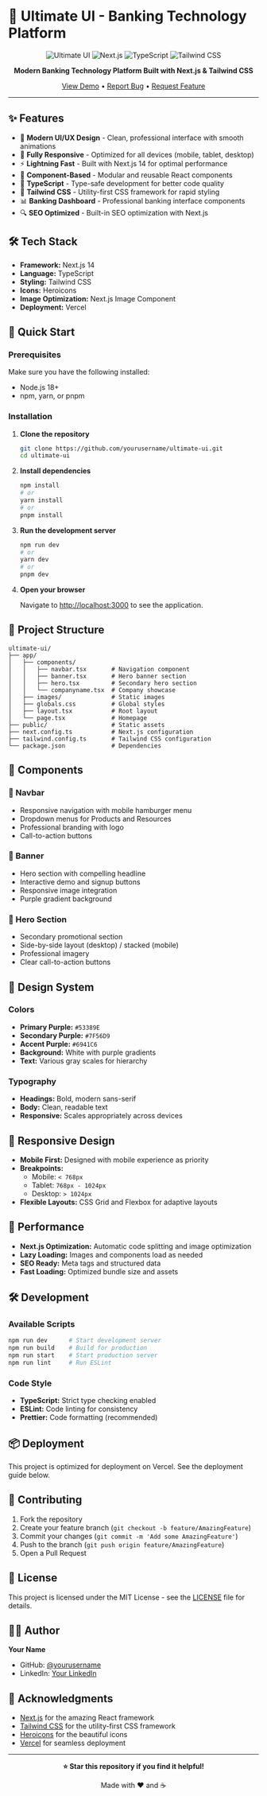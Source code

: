 # 🚀 Ultimate UI - Banking Technology Platform

<div align="center">

![Ultimate UI](https://img.shields.io/badge/Ultimate%20UI-Banking%20Platform-purple?style=for-the-badge)
![Next.js](https://img.shields.io/badge/Next.js-14-black?style=for-the-badge&logo=next.js)
![TypeScript](https://img.shields.io/badge/TypeScript-007ACC?style=for-the-badge&logo=typescript&logoColor=white)
![Tailwind CSS](https://img.shields.io/badge/Tailwind_CSS-38B2AC?style=for-the-badge&logo=tailwind-css&logoColor=white)

**Modern Banking Technology Platform Built with Next.js & Tailwind CSS**

[View Demo](https://your-demo-link.vercel.app) • [Report Bug](https://github.com/yourusername/ultimate-ui/issues) • [Request Feature](https://github.com/yourusername/ultimate-ui/issues)

</div>

---

## ✨ Features

- 🎨 **Modern UI/UX Design** - Clean, professional interface with smooth animations
- 📱 **Fully Responsive** - Optimized for all devices (mobile, tablet, desktop)
- ⚡ **Lightning Fast** - Built with Next.js 14 for optimal performance
- 🎯 **Component-Based** - Modular and reusable React components
- 🔧 **TypeScript** - Type-safe development for better code quality
- 🎨 **Tailwind CSS** - Utility-first CSS framework for rapid styling
- 📊 **Banking Dashboard** - Professional banking interface components
- 🔍 **SEO Optimized** - Built-in SEO optimization with Next.js

## 🛠️ Tech Stack

- **Framework:** Next.js 14
- **Language:** TypeScript
- **Styling:** Tailwind CSS
- **Icons:** Heroicons
- **Image Optimization:** Next.js Image Component
- **Deployment:** Vercel

## 🚀 Quick Start

### Prerequisites

Make sure you have the following installed:

- Node.js 18+
- npm, yarn, or pnpm

### Installation

1. **Clone the repository**

   ```bash
   git clone https://github.com/yourusername/ultimate-ui.git
   cd ultimate-ui
   ```

2. **Install dependencies**

   ```bash
   npm install
   # or
   yarn install
   # or
   pnpm install
   ```

3. **Run the development server**

   ```bash
   npm run dev
   # or
   yarn dev
   # or
   pnpm dev
   ```

4. **Open your browser**

   Navigate to [http://localhost:3000](http://localhost:3000) to see the application.

## 📁 Project Structure

```
ultimate-ui/
├── app/
│   ├── components/
│   │   ├── navbar.tsx       # Navigation component
│   │   ├── banner.tsx       # Hero banner section
│   │   ├── hero.tsx         # Secondary hero section
│   │   └── companyname.tsx  # Company showcase
│   ├── images/              # Static images
│   ├── globals.css          # Global styles
│   ├── layout.tsx           # Root layout
│   └── page.tsx             # Homepage
├── public/                  # Static assets
├── next.config.ts           # Next.js configuration
├── tailwind.config.ts       # Tailwind CSS configuration
└── package.json             # Dependencies
```

## 🎨 Components

### 🧭 Navbar

- Responsive navigation with mobile hamburger menu
- Dropdown menus for Products and Resources
- Professional branding with logo
- Call-to-action buttons

### 🎯 Banner

- Hero section with compelling headline
- Interactive demo and signup buttons
- Responsive image integration
- Purple gradient background

### 💼 Hero Section

- Secondary promotional section
- Side-by-side layout (desktop) / stacked (mobile)
- Professional imagery
- Clear call-to-action buttons

## 🎨 Design System

### Colors

- **Primary Purple:** `#53389E`
- **Secondary Purple:** `#7F56D9`
- **Accent Purple:** `#6941C6`
- **Background:** White with purple gradients
- **Text:** Various gray scales for hierarchy

### Typography

- **Headings:** Bold, modern sans-serif
- **Body:** Clean, readable text
- **Responsive:** Scales appropriately across devices

## 📱 Responsive Design

- **Mobile First:** Designed with mobile experience as priority
- **Breakpoints:**
  - Mobile: `< 768px`
  - Tablet: `768px - 1024px`
  - Desktop: `> 1024px`
- **Flexible Layouts:** CSS Grid and Flexbox for adaptive layouts

## 🚀 Performance

- **Next.js Optimization:** Automatic code splitting and image optimization
- **Lazy Loading:** Images and components load as needed
- **SEO Ready:** Meta tags and structured data
- **Fast Loading:** Optimized bundle size and assets

## 🛠️ Development

### Available Scripts

```bash
npm run dev      # Start development server
npm run build    # Build for production
npm run start    # Start production server
npm run lint     # Run ESLint
```

### Code Style

- **TypeScript:** Strict type checking enabled
- **ESLint:** Code linting for consistency
- **Prettier:** Code formatting (recommended)

## 📦 Deployment

This project is optimized for deployment on Vercel. See the deployment guide below.

## 🤝 Contributing

1. Fork the repository
2. Create your feature branch (`git checkout -b feature/AmazingFeature`)
3. Commit your changes (`git commit -m 'Add some AmazingFeature'`)
4. Push to the branch (`git push origin feature/AmazingFeature`)
5. Open a Pull Request

## 📄 License

This project is licensed under the MIT License - see the [LICENSE](LICENSE) file for details.

## 👨‍💻 Author

**Your Name**

- GitHub: [@yourusername](https://github.com/yourusername)
- LinkedIn: [Your LinkedIn](https://linkedin.com/in/yourprofile)

## 🙏 Acknowledgments

- [Next.js](https://nextjs.org/) for the amazing React framework
- [Tailwind CSS](https://tailwindcss.com/) for the utility-first CSS framework
- [Heroicons](https://heroicons.com/) for the beautiful icons
- [Vercel](https://vercel.com/) for seamless deployment

---

<div align="center">

**⭐ Star this repository if you find it helpful!**

Made with ❤️ and ☕

</div>
